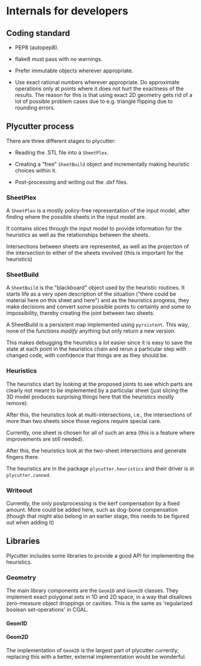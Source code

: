 # Internals for developers

## Coding standard

* PEP8 (autopep8).

* flake8 must pass with no warnings.

* Prefer immutable objects wherever appropriate.

* Use exact rational numbers wherever appropriate.
  Do approximate operations only at points where it does not
  hurt the exactness of the results.
  The reason for this is that using exact 2D geometry
  gets rid of a lot of possible problem cases due to
  e.g. triangle flipping due to rounding errors.

## Plycutter process

There are three different stages to plycutter:

* Reading the .STL file into a `SheetPlex`.

* Creating a "free" `SheetBuild` 
  object and incrementally making heuristic choices
  within it.

* Post-processing and writing out the .dxf files.

### SheetPlex

A `SheetPlex` is a mostly policy-free representation
of the input model, after finding where the possible
sheets in the input model are.

It contains slices through the input model to provide
information for the heuristics as well as the relationships
between the sheets.

Intersections between sheets are represented,
as well as the projection of the intersection to either of
the sheets involved (this is important for the heuristics)

### SheetBuild

A `SheetBuild` is the "blackboard" object used by the heuristic
routines. It starts life as a very open description
of the situation
("there could be material here on this sheet and here")
and as the heuristics progress, they make decisions
and convert some possible points to certainty
and some to impossibility, thereby creating the joint
between two sheets.

A SheetBuild is a persistent map implemented
using `pyrsistent`. This way, none of the functions *modify*
anything but only return a new version.

This makes debugging the heuristics a *lot* easier since
it is easy to save the state at each point in the heuristics
chain and rerun a particular step with changed code,
with confidence that things are as they should be.

### Heuristics

The heuristics start by looking at the proposed joints
to see which parts are clearly not meant to be implemented
by a particular sheet (just slicing the 3D model produces
surprising things here that the heuristics mostly remove).

After this, the heuristics look at multi-intersections, i.e.,
the intersections of more than two sheets since those regions
require special care.

Currently, one sheet is chosen for all of such an area
(this is a feature where improvements are still needed).

After this, the heuristics look at the two-sheet intersections
and generate fingers there.

The heuristics are in the package `plycutter.heuristics`
and their driver is in `plycutter.canned`.

### Writeout

Currently, the only postprocessing is the kerf compensation
by a fixed amount. More could be added here, such as
dog-bone compensation (though that might also belong
in an earlier stage, this needs to be figured out when adding it)

## Libraries

Plycutter includes some libraries to provide a good API
for implementing the heuristics.

### Geometry

The main library components are the `Geom1D` and
`Geom2D` classes.
They implement exact polygonal sets in 1D and 2D space,
in a way that disallows zero-measure object droppings
or cavities.
This is the same as 'regularized boolean set-operations' in
CGAL.

#### Geom1D

#### Geom2D

The implementation of `Geom2D`
is the largest part of plycutter currently; replacing
this with a better, external implementation would be wonderful.




